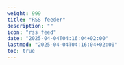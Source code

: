 ```yaml
---
weight: 999
title: "RSS feeder"
description: ""
icon: "rss_feed"
date: "2025-04-04T04:16:04+02:00"
lastmod: "2025-04-04T04:16:04+02:00"
toc: true
---
```

